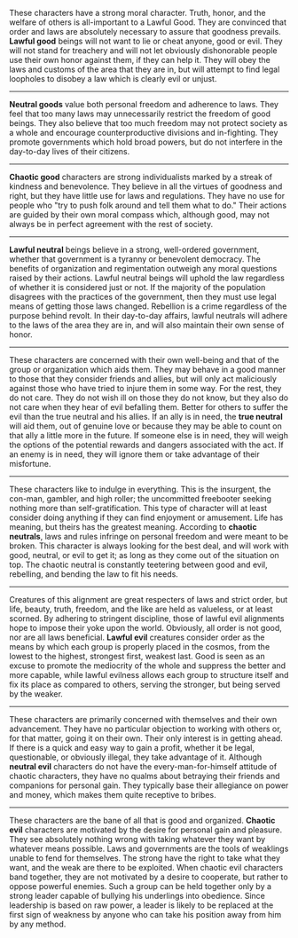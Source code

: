 These characters have a strong moral character. Truth, honor, and the welfare of others is all-important to a Lawful Good. They are convinced that order and laws are absolutely necessary to assure that goodness prevails. **Lawful good** beings will not want to lie or cheat anyone, good or evil. They will not stand for treachery and will not let obviously dishonorable people use their own honor against them, if they can help it. They will obey the laws and customs of the area that they are in, but will attempt to find legal loopholes to disobey a law which is clearly evil or unjust.  
--- -
**Neutral goods** value both personal freedom and adherence to laws. They feel that too many laws may unnecessarily restrict the freedom of good beings. They also believe that too much freedom may not protect society as a whole and encourage counterproductive divisions and in-fighting. They promote governments which hold broad powers, but do not interfere in the day-to-day lives of their citizens.  
--- -
**Chaotic good** characters are strong individualists marked by a streak of kindness and benevolence. They believe in all the virtues of goodness and right, but they have little use for laws and regulations. They have no use for people who "try to push folk around and tell them what to do." Their actions are guided by their own moral compass which, although good, may not always be in perfect agreement with the rest of society.  
--- -
**Lawful neutral** beings believe in a strong, well-ordered government, whether that government is a tyranny or benevolent democracy. The benefits of organization and regimentation outweigh any moral questions raised by their actions. Lawful neutral beings will uphold the law regardless of whether it is considered just or not. If the majority of the population disagrees with the practices of the government, then they must use legal means of getting those laws changed. Rebellion is a crime regardless of the purpose behind revolt. In their day-to-day affairs, lawful neutrals will adhere to the laws of the area they are in, and will also maintain their own sense of honor.  
--- -
These characters are concerned with their own well-being and that of the group or organization which aids them. They may behave in a good manner to those that they consider friends and allies, but will only act maliciously against those who have tried to injure them in some way. For the rest, they do not care. They do not wish ill on those they do not know, but they also do not care when they hear of evil befalling them. Better for others to suffer the evil than the true neutral and his allies. If an ally is in need, the **true neutral** will aid them, out of genuine love or because they may be able to count on that ally a little more in the future. If someone else is in need, they will weigh the options of the potential rewards and dangers associated with the act. If an enemy is in need, they will ignore them or take advantage of their misfortune.  
--- -
These characters like to indulge in everything. This is the insurgent, the con-man, gambler, and high roller; the uncommitted freebooter seeking nothing more than self-gratification. This type of character will at least consider doing anything if they can find enjoyment or amusement. Life has meaning, but theirs has the greatest meaning. According to **chaotic neutrals**, laws and rules infringe on personal freedom and were meant to be broken. This character is always looking for the best deal, and will work with good, neutral, or evil to get it; as long as they come out of the situation on top. The chaotic neutral is constantly teetering between good and evil, rebelling, and bending the law to fit his needs.  
--- -
Creatures of this alignment are great respecters of laws and strict order, but life, beauty, truth, freedom, and the like are held as valueless, or at least scorned. By adhering to stringent discipline, those of lawful evil alignments hope to impose their yoke upon the world. Obviously, all order is not good, nor are all laws beneficial. **Lawful evil** creatures consider order as the means by which each group is properly placed in the cosmos, from the lowest to the highest, strongest first, weakest last. Good is seen as an excuse to promote the mediocrity of the whole and suppress the better and more capable, while lawful evilness allows each group to structure itself and fix its place as compared to others, serving the stronger, but being served by the weaker.  
--- -
These characters are primarily concerned with themselves and their own advancement. They have no particular objection to working with others or, for that matter, going it on their own. Their only interest is in getting ahead. If there is a quick and easy way to gain a profit, whether it be legal, questionable, or obviously illegal, they take advantage of it. Although **neutral evil** characters do not have the every-man-for-himself attitude of chaotic characters, they have no qualms about betraying their friends and companions for personal gain. They typically base their allegiance on power and money, which makes them quite receptive to bribes.  
--- -
These characters are the bane of all that is good and organized. **Chaotic evil** characters are motivated by the desire for personal gain and pleasure. They see absolutely nothing wrong with taking whatever they want by whatever means possible. Laws and governments are the tools of weaklings unable to fend for themselves. The strong have the right to take what they want, and the weak are there to be exploited. When chaotic evil characters band together, they are not motivated by a desire to cooperate, but rather to oppose powerful enemies. Such a group can be held together only by a strong leader capable of bullying his underlings into obedience. Since leadership is based on raw power, a leader is likely to be replaced at the first sign of weakness by anyone who can take his position away from him by any method.